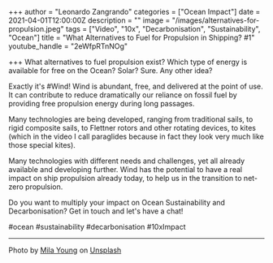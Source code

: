 +++
author = "Leonardo Zangrando"
categories = ["Ocean Impact"]
date = 2021-04-01T12:00:00Z
description = ""
image = "/images/alternatives-for-propulsion.jpeg"
tags = ["Video", "10x", "Decarbonisation", "Sustainability", "Ocean"]
title = "What Alternatives to Fuel for Propulsion in Shipping? #1"
youtube_handle = "2eWfpRTnNOg"

+++
What alternatives to fuel propulsion exist? Which type of energy is available for free on the Ocean? Solar? Sure. Any other idea?

Exactly it's #Wind! Wind is abundant, free, and delivered at the point of use. It can contribute to reduce dramatically our reliance on fossil fuel by providing free propulsion energy during long passages.

Many technologies are being developed, ranging from traditional sails, to rigid composite sails, to Flettner rotors and other rotating devices, to kites (which in the video I call paraglides because in fact they look very much like those special kites).

Many technologies with different needs and challenges, yet all already available and developing further. Wind has the potential to have a real impact on ship propulsion already today, to help us in the transition to net-zero propulsion.

Do you want to multiply your impact on Ocean Sustainability and Decarbonisation? Get in touch and let's have a chat!

\#ocean #sustainability #decarbonisation #10xImpact

***

Photo by [Mila Young](https://unsplash.com/@allisweeell?utm_source=unsplash&utm_medium=referral&utm_content=creditCopyText) on [Unsplash](https://unsplash.com/s/photos/wind?utm_source=unsplash&utm_medium=referral&utm_content=creditCopyText)